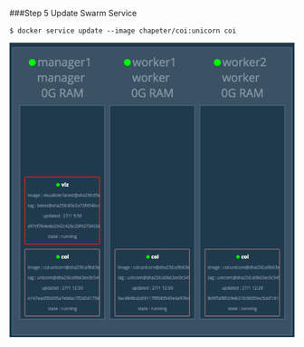 
###Step 5
Update Swarm Service

```
$ docker service update --image chapeter/coi:unicorn coi
```

![](images/swarm4.png)

